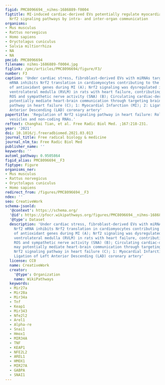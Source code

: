```yaml
---
figid: PMC8096694__nihms-1686889-f0004
figtitle: MI-induced cardiac-derived EVs potentially regulate myocardial and brain
  Nrf2 signaling pathways by intra- and inter-organ communication
organisms:
- Mus musculus
- Rattus norvegicus
- Homo sapiens
- Oryctolagus cuniculus
- Salvia miltiorrhiza
- NA
- NA
pmcid: PMC8096694
filename: nihms-1686889-f0004.jpg
figlink: /pmc/articles/PMC8096694/figure/F3/
number: F3
caption: 'Under cardiac stress, fibroblast-derived EVs with miRNAs targeting Nrf2
  mRNA inhibits Nrf2 translation in cardiomyocytes contributing to the dysregulation
  of antioxidant genes during MI (A); Nrf2 signaling was dysregulated in the rostral
  ventrolateral medulla (RVLM) in rats with heart failure, contributing to the increased
  ROS and sympathetic nerve activity (SNA) (B); Circulating cardiac-derived EVs may
  potentially mediate heart-brain communication through targeting brain the Nrf2 signaling
  pathway in heart failure (C); 1: Myocardial Infarction (MI); 2: Ligation of Left
  Anterior Descending (LAD) coronary artery'
papertitle: 'Regulation of Nrf2 signaling pathway in heart failure: Role of extracellular
  vesicles and non-coding RNAs.'
reftext: Changhai Tian, et al. Free Radic Biol Med. ;167:218-231.
year: '2021'
doi: 10.1016/j.freeradbiomed.2021.03.013
journal_title: Free radical biology & medicine
journal_nlm_ta: Free Radic Biol Med
publisher_name: ''
keywords: ''
automl_pathway: 0.9505864
figid_alias: PMC8096694__F3
figtype: Figure
organisms_ner:
- Mus musculus
- Rattus norvegicus
- Oryctolagus cuniculus
- Homo sapiens
redirect_from: /figures/PMC8096694__F3
ndex: ''
seo: CreativeWork
schema-jsonld:
  '@context': https://schema.org/
  '@id': https://pfocr.wikipathways.org/figures/PMC8096694__nihms-1686889-f0004.html
  '@type': Dataset
  description: 'Under cardiac stress, fibroblast-derived EVs with miRNAs targeting
    Nrf2 mRNA inhibits Nrf2 translation in cardiomyocytes contributing to the dysregulation
    of antioxidant genes during MI (A); Nrf2 signaling was dysregulated in the rostral
    ventrolateral medulla (RVLM) in rats with heart failure, contributing to the increased
    ROS and sympathetic nerve activity (SNA) (B); Circulating cardiac-derived EVs
    may potentially mediate heart-brain communication through targeting brain the
    Nrf2 signaling pathway in heart failure (C); 1: Myocardial Infarction (MI); 2:
    Ligation of Left Anterior Descending (LAD) coronary artery'
  license: CC0
  name: CreativeWork
  creator:
    '@type': Organization
    name: WikiPathways
  keywords:
  - Mir27a
  - Mir28a
  - Mir34a
  - Tnf
  - Keap1
  - Mir343
  - Nfe2l2
  - Arel1
  - Alpha-re
  - Snai1
  - Hmox1
  - MIR34A
  - TNF
  - KEAP1
  - NFE2L2
  - AREL1
  - HMOX1
  - MIR27A
  - GABPA
  - SNAI1
---
```

